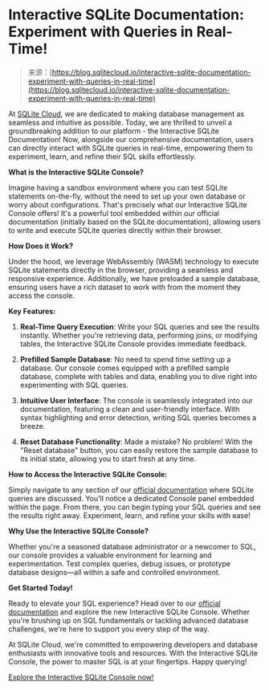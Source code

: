 <!--yml
category: 未分类
date: 2024-05-27 14:43:01
-->

# Interactive SQLite Documentation: Experiment with Queries in Real-Time!

> 来源：[https://blog.sqlitecloud.io/interactive-sqlite-documentation-experiment-with-queries-in-real-time](https://blog.sqlitecloud.io/interactive-sqlite-documentation-experiment-with-queries-in-real-time)

At [SQLite Cloud](https://sqlitecloud.io), we are dedicated to making database management as seamless and intuitive as possible. Today, we are thrilled to unveil a groundbreaking addition to our platform - the Interactive SQLite Documentation! Now, alongside our comprehensive documentation, users can directly interact with SQLite queries in real-time, empowering them to experiment, learn, and refine their SQL skills effortlessly.

**What is the Interactive SQLite Console?**

Imagine having a sandbox environment where you can test SQLite statements on-the-fly, without the need to set up your own database or worry about configurations. That's precisely what our Interactive SQLite Console offers! It's a powerful tool embedded within our official documentation (initially based on the SQLite documentation), allowing users to write and execute SQLite queries directly within their browser.

**How Does it Work?**

Under the hood, we leverage WebAssembly (WASM) technology to execute SQLite statements directly in the browser, providing a seamless and responsive experience. Additionally, we have preloaded a sample database, ensuring users have a rich dataset to work with from the moment they access the console.

**Key Features:**

1.  **Real-Time Query Execution**: Write your SQL queries and see the results instantly. Whether you're retrieving data, performing joins, or modifying tables, the Interactive SQLite Console provides immediate feedback.

2.  **Prefilled Sample Database**: No need to spend time setting up a database. Our console comes equipped with a prefilled sample database, complete with tables and data, enabling you to dive right into experimenting with SQL queries.

3.  **Intuitive User Interface**: The console is seamlessly integrated into our documentation, featuring a clean and user-friendly interface. With syntax highlighting and error detection, writing SQL queries becomes a breeze.

4.  **Reset Database Functionality**: Made a mistake? No problem! With the "Reset database" button, you can easily restore the sample database to its initial state, allowing you to start fresh at any time.

**How to Access the Interactive SQLite Console:**

Simply navigate to any section of our [official documentation](https://docs.sqlitecloud.io/docs/sqlite) where SQLite queries are discussed. You'll notice a dedicated Console panel embedded within the page. From there, you can begin typing your SQL queries and see the results right away. Experiment, learn, and refine your skills with ease!

**Why Use the Interactive SQLite Console?**

Whether you're a seasoned database administrator or a newcomer to SQL, our console provides a valuable environment for learning and experimentation. Test complex queries, debug issues, or prototype database designs—all within a safe and controlled environment.

**Get Started Today!**

Ready to elevate your SQL experience? Head over to our [official documentation](https://docs.sqlitecloud.io/docs/sqlite) and explore the new Interactive SQLite Console. Whether you're brushing up on SQL fundamentals or tackling advanced database challenges, we're here to support you every step of the way.

At SQLite Cloud, we're committed to empowering developers and database enthusiasts with innovative tools and resources. With the Interactive SQLite Console, the power to master SQL is at your fingertips. Happy querying!

[Explore the Interactive SQLite Console now!](https://docs.sqlitecloud.io/docs/sqlite)